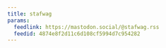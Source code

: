 ```yaml
---
title: stafwag
params:
  feedlink: https://mastodon.social/@stafwag.rss
  feedid: 4874e8f2d11c6d108cf5994d7c954282
---
```

